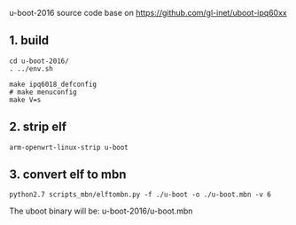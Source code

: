 u-boot-2016 source code base on https://github.com/gl-inet/uboot-ipq60xx

## 1. build

```
cd u-boot-2016/
. ../env.sh

make ipq6018_defconfig
# make menuconfig
make V=s
```

## 2. strip elf
```
arm-openwrt-linux-strip u-boot
```

## 3. convert elf to mbn

```
python2.7 scripts_mbn/elftombn.py -f ./u-boot -o ./u-boot.mbn -v 6
```

The uboot binary will be: u-boot-2016/u-boot.mbn
